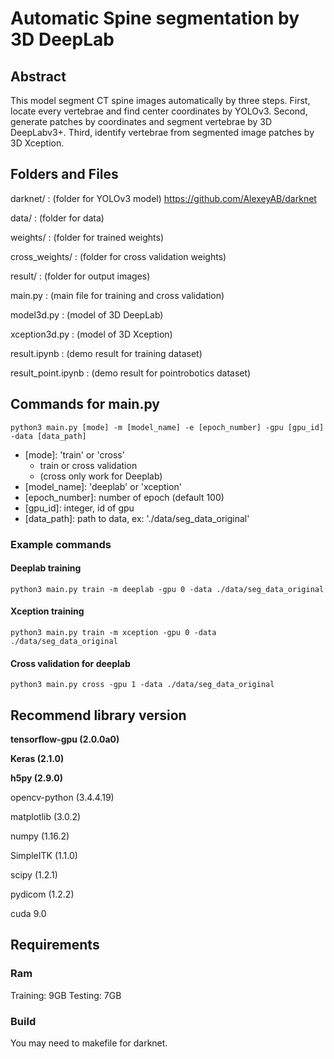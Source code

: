 # Automatic Spine segmentation by 3D DeepLab

## Abstract

This model segment  CT spine images automatically by three steps. First, locate every vertebrae and find center coordinates by YOLOv3. Second, generate patches by coordinates and segment vertebrae by 3D DeepLabv3+. Third, identify vertebrae from segmented image patches by 3D Xception.

## Folders and Files

darknet/
: (folder for YOLOv3 model)
https://github.com/AlexeyAB/darknet

data/
: (folder for data)

weights/
: (folder for trained weights)

cross_weights/
: (folder for cross validation weights)

result/
: (folder for output images)

main.py
: (main file for training and cross validation)

model3d.py
: (model of 3D DeepLab)

xception3d.py
: (model of 3D Xception)

result.ipynb
: (demo result for training dataset)

result_point.ipynb
: (demo result for pointrobotics dataset)

## Commands for main.py

```
python3 main.py [mode] -m [model_name] -e [epoch_number] -gpu [gpu_id] -data [data_path]
```


* [mode]: 'train' or 'cross'
    * train or cross validation
    * (cross only work for Deeplab)
* [model_name]: 'deeplab' or 'xception'
* [epoch_number]: number of epoch (default 100)
* [gpu_id]: integer, id of gpu
* [data_path]: path to data, ex: './data/seg_data_original'

### Example commands

#### Deeplab training

```
python3 main.py train -m deeplab -gpu 0 -data ./data/seg_data_original
```

#### Xception training

```
python3 main.py train -m xception -gpu 0 -data ./data/seg_data_original
```

#### Cross validation for deeplab

```
python3 main.py cross -gpu 1 -data ./data/seg_data_original
```

## Recommend library version

**tensorflow-gpu (2.0.0a0)**

**Keras (2.1.0)**

**h5py (2.9.0)**


opencv-python (3.4.4.19)

matplotlib (3.0.2)

numpy (1.16.2)

SimpleITK (1.1.0)

scipy (1.2.1)

pydicom (1.2.2)

cuda 9.0

## Requirements

### Ram

Training: 9GB
Testing: 7GB

### Build

You may need to makefile for darknet.


